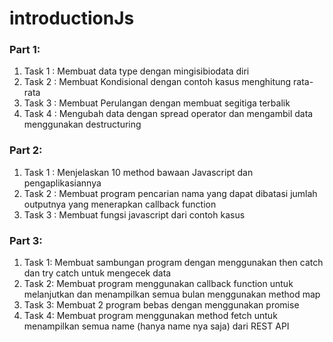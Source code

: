 # introductionJs

### Part 1:
1. Task 1 : Membuat data type dengan mingisibiodata diri
2. Task 2 : Membuat Kondisional dengan contoh kasus menghitung rata-rata
3. Task 3 : Membuat Perulangan dengan membuat segitiga terbalik
4. Task 4 : Mengubah data dengan spread operator dan mengambil data menggunakan destructuring

### Part 2:
1. Task 1 : Menjelaskan 10 method bawaan Javascript dan pengaplikasiannya
2. Task 2 : Membuat program pencarian nama yang dapat dibatasi jumlah outputnya yang menerapkan callback function 
3. Task 3 : Membuat fungsi javascript dari contoh kasus

### Part 3:
1. Task 1: Membuat sambungan program dengan menggunakan then catch dan try catch untuk mengecek data
2. Task 2: Membuat program menggunakan callback function untuk melanjutkan dan menampilkan semua bulan menggunakan method map
3. Task 3: Membuat 2 program bebas dengan menggunakan promise
4. Task 4: Membuat program menggunakan method fetch untuk menampilkan semua name (hanya name nya saja) dari REST API
